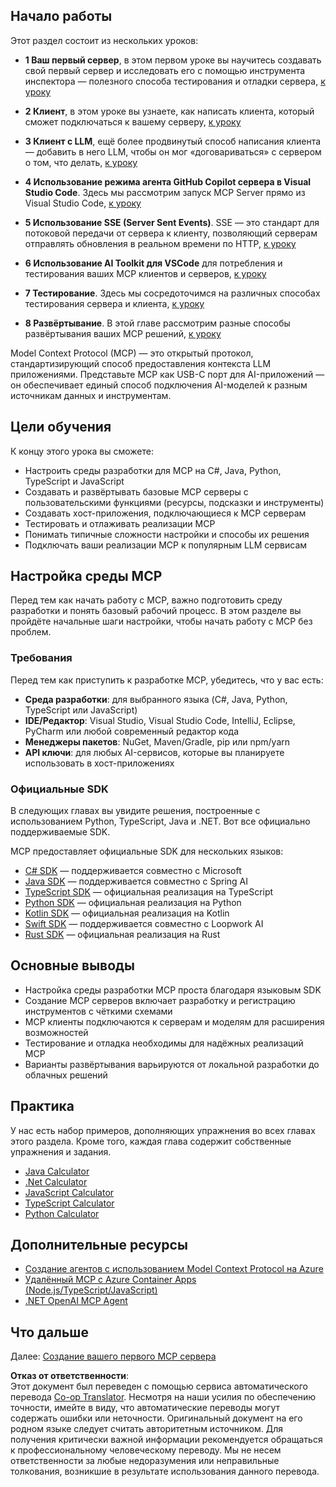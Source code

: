 <!--
CO_OP_TRANSLATOR_METADATA:
{
  "original_hash": "f77fa364511cb670d6262d119d56f562",
  "translation_date": "2025-06-11T08:59:45+00:00",
  "source_file": "03-GettingStarted/README.md",
  "language_code": "ru"
}
-->
## Начало работы  

Этот раздел состоит из нескольких уроков:

- **1 Ваш первый сервер**, в этом первом уроке вы научитесь создавать свой первый сервер и исследовать его с помощью инструмента инспектора — полезного способа тестирования и отладки сервера, [к уроку](/03-GettingStarted/01-first-server/README.md)

- **2 Клиент**, в этом уроке вы узнаете, как написать клиента, который сможет подключаться к вашему серверу, [к уроку](/03-GettingStarted/02-client/README.md)

- **3 Клиент с LLM**, ещё более продвинутый способ написания клиента — добавить в него LLM, чтобы он мог «договариваться» с сервером о том, что делать, [к уроку](/03-GettingStarted/03-llm-client/README.md)

- **4 Использование режима агента GitHub Copilot сервера в Visual Studio Code**. Здесь мы рассмотрим запуск MCP Server прямо из Visual Studio Code, [к уроку](/03-GettingStarted/04-vscode/README.md)

- **5 Использование SSE (Server Sent Events)**. SSE — это стандарт для потоковой передачи от сервера к клиенту, позволяющий серверам отправлять обновления в реальном времени по HTTP, [к уроку](/03-GettingStarted/05-sse-server/README.md)

- **6 Использование AI Toolkit для VSCode** для потребления и тестирования ваших MCP клиентов и серверов, [к уроку](/03-GettingStarted/06-aitk/README.md)

- **7 Тестирование**. Здесь мы сосредоточимся на различных способах тестирования сервера и клиента, [к уроку](/03-GettingStarted/07-testing/README.md)

- **8 Развёртывание**. В этой главе рассмотрим разные способы развёртывания ваших MCP решений, [к уроку](/03-GettingStarted/08-deployment/README.md)


Model Context Protocol (MCP) — это открытый протокол, стандартизирующий способ предоставления контекста LLM приложениями. Представьте MCP как USB-C порт для AI-приложений — он обеспечивает единый способ подключения AI-моделей к разным источникам данных и инструментам.

## Цели обучения

К концу этого урока вы сможете:

- Настроить среды разработки для MCP на C#, Java, Python, TypeScript и JavaScript
- Создавать и развёртывать базовые MCP серверы с пользовательскими функциями (ресурсы, подсказки и инструменты)
- Создавать хост-приложения, подключающиеся к MCP серверам
- Тестировать и отлаживать реализации MCP
- Понимать типичные сложности настройки и способы их решения
- Подключать ваши реализации MCP к популярным LLM сервисам

## Настройка среды MCP

Перед тем как начать работу с MCP, важно подготовить среду разработки и понять базовый рабочий процесс. В этом разделе вы пройдёте начальные шаги настройки, чтобы начать работу с MCP без проблем.

### Требования

Перед тем как приступить к разработке MCP, убедитесь, что у вас есть:

- **Среда разработки**: для выбранного языка (C#, Java, Python, TypeScript или JavaScript)
- **IDE/Редактор**: Visual Studio, Visual Studio Code, IntelliJ, Eclipse, PyCharm или любой современный редактор кода
- **Менеджеры пакетов**: NuGet, Maven/Gradle, pip или npm/yarn
- **API ключи**: для любых AI-сервисов, которые вы планируете использовать в хост-приложениях


### Официальные SDK

В следующих главах вы увидите решения, построенные с использованием Python, TypeScript, Java и .NET. Вот все официально поддерживаемые SDK.

MCP предоставляет официальные SDK для нескольких языков:
- [C# SDK](https://github.com/modelcontextprotocol/csharp-sdk) — поддерживается совместно с Microsoft
- [Java SDK](https://github.com/modelcontextprotocol/java-sdk) — поддерживается совместно с Spring AI
- [TypeScript SDK](https://github.com/modelcontextprotocol/typescript-sdk) — официальная реализация на TypeScript
- [Python SDK](https://github.com/modelcontextprotocol/python-sdk) — официальная реализация на Python
- [Kotlin SDK](https://github.com/modelcontextprotocol/kotlin-sdk) — официальная реализация на Kotlin
- [Swift SDK](https://github.com/modelcontextprotocol/swift-sdk) — поддерживается совместно с Loopwork AI
- [Rust SDK](https://github.com/modelcontextprotocol/rust-sdk) — официальная реализация на Rust

## Основные выводы

- Настройка среды разработки MCP проста благодаря языковым SDK
- Создание MCP серверов включает разработку и регистрацию инструментов с чёткими схемами
- MCP клиенты подключаются к серверам и моделям для расширения возможностей
- Тестирование и отладка необходимы для надёжных реализаций MCP
- Варианты развёртывания варьируются от локальной разработки до облачных решений

## Практика

У нас есть набор примеров, дополняющих упражнения во всех главах этого раздела. Кроме того, каждая глава содержит собственные упражнения и задания.

- [Java Calculator](./samples/java/calculator/README.md)
- [.Net Calculator](../../../03-GettingStarted/samples/csharp)
- [JavaScript Calculator](./samples/javascript/README.md)
- [TypeScript Calculator](./samples/typescript/README.md)
- [Python Calculator](../../../03-GettingStarted/samples/python)

## Дополнительные ресурсы

- [Создание агентов с использованием Model Context Protocol на Azure](https://learn.microsoft.com/azure/developer/ai/intro-agents-mcp)
- [Удалённый MCP с Azure Container Apps (Node.js/TypeScript/JavaScript)](https://learn.microsoft.com/samples/azure-samples/mcp-container-ts/mcp-container-ts/)
- [.NET OpenAI MCP Agent](https://learn.microsoft.com/samples/azure-samples/openai-mcp-agent-dotnet/openai-mcp-agent-dotnet/)

## Что дальше

Далее: [Создание вашего первого MCP сервера](/03-GettingStarted/01-first-server/README.md)

**Отказ от ответственности**:  
Этот документ был переведен с помощью сервиса автоматического перевода [Co-op Translator](https://github.com/Azure/co-op-translator). Несмотря на наши усилия по обеспечению точности, имейте в виду, что автоматические переводы могут содержать ошибки или неточности. Оригинальный документ на его родном языке следует считать авторитетным источником. Для получения критически важной информации рекомендуется обращаться к профессиональному человеческому переводу. Мы не несем ответственности за любые недоразумения или неправильные толкования, возникшие в результате использования данного перевода.